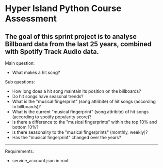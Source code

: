 # Hyper Island Python Course Assessment  


The goal of this sprint project is to analyse Billboard data from the last 25 years, combined with Spotify Track Audio data.
---
Main question: 
- What makes a hit song?  

Sub questions: 
- How long does a hit song maintain its position on the billboards?
- Do hit songs have seasonal trends? 
- What is the "musical fingerprint" (song attribite) of hit songs (according to billboards)? 
- What is the current "musical fingerprint" (song attribite) of hit songs (according to spotify popularity score)? 
- Is there a difference to the "musical fingerprints" within the top 10% and bottom 10%? 
- Is there seasonality to the "musical fingerprints" (monthly, weekly)? 
- Has the "musical fingerprint" changed over the years? 

---
Requirements: 
- service_account.json in root